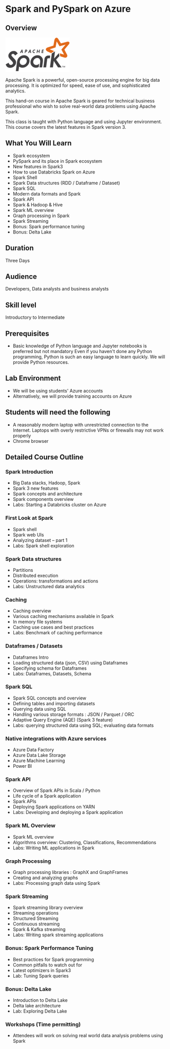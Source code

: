 # Spark and PySpark on Azure

## Overview

![](../assets/images/logos/spark-logo-1-small.png)

Apache Spark is a powerful, open-source processing engine for big data processing. It is optimized for
speed, ease of use, and sophisticated analytics.

This hand-on course in Apache Spark is geared for technical business professional who wish to solve real-world data problems using Apache Spark.

This class is taught with Python language and using Jupyter environment.  This course covers the latest features in Spark version 3.

## What You Will Learn

* Spark ecosystem
* PySpark and its place in Spark ecosystem
* New features in Spark3
* How to use Databricks Spark on Azure
* Spark Shell
* Spark Data structures (RDD / Dataframe / Dataset)
* Spark SQL
* Modern data formats and Spark
* Spark API
* Spark & Hadoop & Hive
* Spark ML overview
* Graph processing in Spark
* Spark Streaming
* Bonus: Spark performance tuning
* Bonus: Delta Lake

## Duration

Three Days

## Audience

Developers, Data analysts and business analysts

## Skill level

Introductory to Intermediate

## Prerequisites

* Basic knowledge of Python language and Jupyter notebooks is preferred but not mandatory
Even if you haven't done any Python programming, Python is such an easy language to learn quickly.  We will provide Python resources.

## Lab Environment

* We will be using students' Azure accounts
* Alternatively, we will provide training accounts on Azure

## Students will need the following

* A reasonably modern laptop with unrestricted connection to the Internet.  Laptops with overly restrictive VPNs or firewalls may not work properly
* Chrome browser

## Detailed Course Outline

### Spark Introduction

* Big Data stacks, Hadoop, Spark
* Spark 3 new features
* Spark concepts and architecture
* Spark components overview
* Labs: Starting a Databricks cluster on Azure

### First Look at Spark

* Spark shell
* Spark web UIs
* Analyzing dataset – part 1
* Labs: Spark shell exploration

### Spark Data structures

* Partitions
* Distributed execution
* Operations: transformations and actions
* Labs: Unstructured data analytics

### Caching

* Caching overview
* Various caching mechanisms available in Spark
* In memory file systems
* Caching use cases and best practices
* Labs: Benchmark of caching performance

### Dataframes / Datasets

* Dataframes Intro
* Loading structured data (json, CSV) using Dataframes
* Specifying schema for Dataframes
* Labs: Dataframes, Datasets, Schema

### Spark SQL

* Spark SQL concepts and overview
* Defining tables and importing datasets
* Querying data using SQL
* Handling various storage formats : JSON / Parquet / ORC
* Adaptive Query Engine (AQE) (Spark 3 feature)
* Labs: querying structured data using SQL; evaluating data formats

### Native integrations with Azure services

* Azure Data Factory
* Azure Data Lake Storage
* Azure Machine Learning
* Power BI

### Spark API

* Overview of Spark APIs in Scala / Python
* Life cycle of a Spark application
* Spark APIs
* Deploying Spark applications on YARN
* Labs: Developing and deploying a Spark application

### Spark ML Overview

* Spark ML overview
* Algorithms overview: Clustering, Classifications, Recommendations
* Labs: Writing ML applications in Spark

### Graph Processing

* Graph processing libraries : GraphX and GraphFrames
* Creating and analyzing graphs
* Labs: Processing graph data using Spark

### Spark Streaming

* Spark streaming library overview
* Streaming operations
* Structured Streaming
* Continuous streaming
* Spark & Kafka streaming
* Labs: Writing spark streaming applications

### Bonus: Spark Performance Tuning

* Best practices for Spark programming
* Common pitfalls to watch out for
* Latest optimizers in Spark3
* Lab: Tuning Spark queries

### Bonus: Delta Lake

* Introduction to Delta Lake
* Delta lake architecture
* Lab: Exploring Delta Lake

### Workshops (Time permitting)

* Attendees will work on solving real world data analysis problems using Spark
